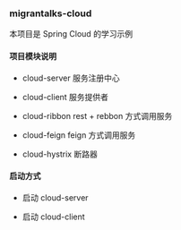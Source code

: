 ### migrantalks-cloud

本项目是 Spring Cloud 的学习示例

#### 项目模块说明

- cloud-server 服务注册中心

- cloud-client 服务提供者

- cloud-ribbon rest + rebbon 方式调用服务

- cloud-feign feign 方式调用服务

- cloud-hystrix 断路器

#### 启动方式

- 启动 cloud-server

- 启动 cloud-client 